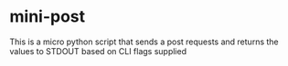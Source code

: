 # mini-post
This is a micro python script that sends a post requests and returns the values to STDOUT based on CLI flags supplied
